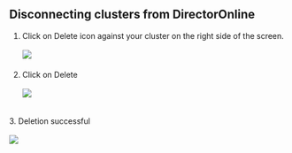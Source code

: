 



## Disconnecting clusters from DirectorOnline

1. Click on Delete icon against your cluster on the right side of the screen. 
   <br><br>
   <img src="/home/anupriya/mayadata-docs/docs/assets/product/Delete.png"><br><br>
2. Click on Delete<br><br>
   <img src="/home/anupriya/mayadata-docs/docs/assets/product/PopUpDelete.png"><br>
<br>
3. Deletion successful<br><br>
   <img src="/home/anupriya/mayadata-docs/docs/assets/product/ScreenAfterDeletion.png"><br><br>

 
